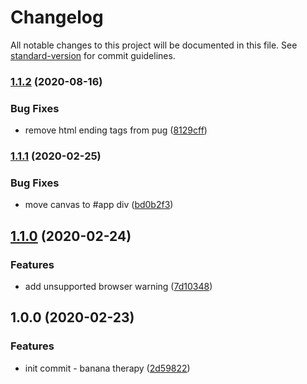 # Changelog

All notable changes to this project will be documented in this file. See [standard-version](https://github.com/conventional-changelog/standard-version) for commit guidelines.

### [1.1.2](https://github.com/icelam/banana-therapy/compare/v1.1.1...v1.1.2) (2020-08-16)


### Bug Fixes

* remove html ending tags from pug ([8129cff](https://github.com/icelam/banana-therapy/commit/8129cff971b4ef6a22e204ae8307b0ec9742d363))

### [1.1.1](https://github.com/icelam/banana-therapy/compare/v1.1.0...v1.1.1) (2020-02-25)


### Bug Fixes

* move canvas to #app div ([bd0b2f3](https://github.com/icelam/banana-therapy/commit/bd0b2f30eec90d498cfa11137ea982b60fdebd4e))

## [1.1.0](https://github.com/icelam/banana-therapy/compare/v1.0.0...v1.1.0) (2020-02-24)


### Features

* add unsupported browser warning ([7d10348](https://github.com/icelam/banana-therapy/commit/7d103485ba5258d95701bfdbe03ed4ba2ed27264))

## 1.0.0 (2020-02-23)


### Features

* init commit - banana therapy ([2d59822](https://github.com/icelam/banana-therapy/commit/2d59822ef8c1287c663a790807ab747025f7b4ae))
